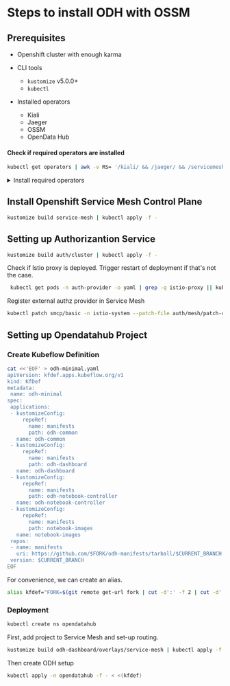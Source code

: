 # Steps to install ODH with OSSM

## Prerequisites

* Openshift cluster with enough karma
* CLI tools
  * `kustomize` v5.0.0+
  * `kubectl`

* Installed operators
  * Kiali
  * Jaeger
  * OSSM
  * OpenData Hub
  

#### Check if required operators are installed

```sh
kubectl get operators | awk -v RS= '/kiali/ && /jaeger/ && /servicemesh/ && /opendatahub/ {exit 0} {exit 1}' || echo "Please install all required operators."
```
<details>
  <summary>
    Install required operators
  </summary>

  ```sh
  createSubscription() {
    local name=$1
    local source=${2:-"redhat-operators"}
    local channel=${3:-"stable"}

    echo  "Create Subscription resource for $name"
    eval "kubectl apply -f - <<EOF
  apiVersion: operators.coreos.com/v1alpha1
  kind: Subscription
  metadata:
    name: $name
    namespace: openshift-operators
  spec:
    channel: $channel
    installPlanApproval: Automatic
    name: $name
    source: $source
    sourceNamespace: openshift-marketplace
  EOF"    
  }

  createSubscription "kiali-ossm"
  createSubscription "jaeger-product"
  createSubscription "servicemeshoperator"
  createSubscription "opendatahub-operator" "community-operators" "alpha"
```
</details>


## Install Openshift Service Mesh Control Plane

```sh
kustomize build service-mesh | kubectl apply -f -
```

## Setting up Authorizantion Service

```sh
kustomize build auth/cluster | kubectl apply -f -
```

Check if Istio proxy is deployed. Trigger restart of deployment if that's not the case.

```sh
 kubectl get pods -n auth-provider -o yaml | grep -q istio-proxy || kubectl rollout restart deployment --selector=app=auth-service -n auth-provider  
```

Register external authz provider in Service Mesh

```sh
kubectl patch smcp/basic -n istio-system --patch-file auth/mesh/patch-control-plane-external-provider.yaml --type=merge
```

## Setting up Opendatahub Project

### Create Kubeflow Definition

```sh
cat <<'EOF' > odh-minimal.yaml
apiVersion: kfdef.apps.kubeflow.org/v1
kind: KfDef
metadata:
 name: odh-minimal
spec:
 applications:
 - kustomizeConfig:
     repoRef:
       name: manifests
       path: odh-common
   name: odh-common
 - kustomizeConfig:
     repoRef:
       name: manifests
       path: odh-dashboard
   name: odh-dashboard
 - kustomizeConfig:
     repoRef:
       name: manifests
       path: odh-notebook-controller
   name: odh-notebook-controller
 - kustomizeConfig:
     repoRef:
       name: manifests
       path: notebook-images
   name: notebook-images
 repos:
 - name: manifests
   uri: https://github.com/$FORK/odh-manifests/tarball/$CURRENT_BRANCH
 version: $CURRENT_BRANCH
EOF
```

For convenience, we can create an alias.

```sh
alias kfdef="FORK=$(git remote get-url fork | cut -d':' -f 2 | cut -d'.' -f 1 | uniq | tail -n 1 | cut -d'/' -f 1) CURRENT_BRANCH=$(git symbolic-ref --short HEAD) envsubst < odh-minimal.yaml"
```

### Deployment

```sh
kubectl create ns opendatahub
```

First, add project to Service Mesh and set-up routing.

```sh
kustomize build odh-dashboard/overlays/service-mesh | kubectl apply -f -
```

Then create ODH setup

```sh
kubectl apply -n opendatahub -f - < <(kfdef)  
```
